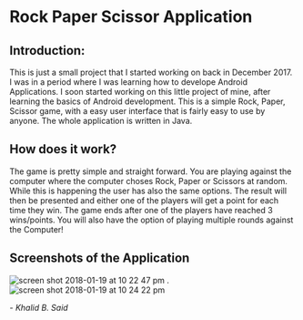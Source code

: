 # Rock Paper Scissor Application 

## Introduction: 

This is just a small project that I started working on back in December 2017. I was in a period where I was
learning how to develope Android Applications. I soon started working on this little project of mine, after learning the basics of Android development. This is a simple Rock, Paper, Scissor game, with a easy user interface that is fairly easy to use by anyone. The whole application is written in Java. 

## How does it work? 

The game is pretty simple and straight forward. You are playing against 
the computer where the computer choses Rock, Paper or Scissors at random. 
While this is happening the user has also the same options. The result will then be presented
and either one of the players will get a point for each time they win. 
The game ends after one of the players have reached 3 wins/points. You will also have the option
of playing multiple rounds against the Computer! 



## Screenshots of the Application 
![screen shot 2018-01-19 at 10 22 47 pm](https://user-images.githubusercontent.com/11196323/35172303-5e4940b0-fd67-11e7-8bb7-a867aa1d4ba6.png) .  ![screen shot 2018-01-19 at 10 24 22 pm](https://user-images.githubusercontent.com/11196323/35172383-bdb1dc88-fd67-11e7-8993-6ef120178ea5.png)




*- Khalid B. Said*
